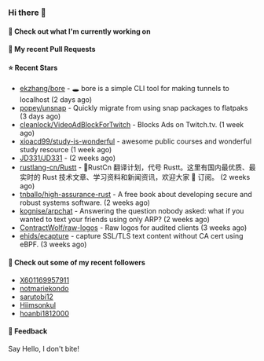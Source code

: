 ### Hi there 👋

#### 👷 Check out what I'm currently working on

#### 🔨 My recent Pull Requests


#### ⭐ Recent Stars

- [ekzhang/bore](https://github.com/ekzhang/bore) - 🕳 bore is a simple CLI tool for making tunnels to localhost (2 days ago)
- [popey/unsnap](https://github.com/popey/unsnap) - Quickly migrate from using snap packages to flatpaks (3 days ago)
- [cleanlock/VideoAdBlockForTwitch](https://github.com/cleanlock/VideoAdBlockForTwitch) - Blocks Ads on Twitch.tv. (1 week ago)
- [xioacd99/study-is-wonderful](https://github.com/xioacd99/study-is-wonderful) - awesome public courses and wonderful study resource (1 week ago)
- [JD331/JD331](https://github.com/JD331/JD331) -  (2 weeks ago)
- [rustlang-cn/Rustt](https://github.com/rustlang-cn/Rustt) - 🥇RustCn 翻译计划，代号 Rustt。这里有国内最优质、最实时的 Rust 技术文章、学习资料和新闻资讯，欢迎大家 🌟 订阅。 (2 weeks ago)
- [tnballo/high-assurance-rust](https://github.com/tnballo/high-assurance-rust) - A free book about developing secure and robust systems software. (2 weeks ago)
- [kognise/arpchat](https://github.com/kognise/arpchat) - Answering the question nobody asked: what if you wanted to text your friends using only ARP? (2 weeks ago)
- [ContractWolf/raw-logos](https://github.com/ContractWolf/raw-logos) - Raw logos for audited clients (3 weeks ago)
- [ehids/ecapture](https://github.com/ehids/ecapture) - capture SSL/TLS text content without CA cert using eBPF. (3 weeks ago)

#### 👯 Check out some of my recent followers

- [X601169957911](https://github.com/X601169957911)
- [notmariekondo](https://github.com/notmariekondo)
- [sarutobi12](https://github.com/sarutobi12)
- [Hiimsonkul](https://github.com/Hiimsonkul)
- [hoanbi1812000](https://github.com/hoanbi1812000)

#### 💬 Feedback

Say Hello, I don't bite!